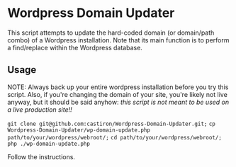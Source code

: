 # Wordpress Domain Updater

This script attempts to update the hard-coded domain (or domain/path combo) of a Wordpress installation.  Note that its main function is to perform a find/replace within the Wordpress database.

## Usage

NOTE: Always back up your entire wordpress installation before you try this script.  Also, if you're changing the domain of your site, you're likely not live anyway, but it should be said anyhow: *this script is not meant to be used on a live production site!!*

`git clone git@github.com:castiron/Wordpress-Domain-Updater.git;`
`cp Wordpress-Domain-Updater/wp-domain-update.php path/to/your/wordpress/webroot/;`
`cd path/to/your/wordpress/webroot/;`
`php ./wp-domain-update.php`

Follow the instructions.